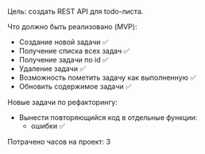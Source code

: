 Цель: создать REST API для todo-листа.

Что должно быть реализовано (MVP):
- Создание новой задачи ✅
- Получение списка всех задач ✅
- Получение задачи по id ✅
- Удаление задачи ✅
- Возможность пометить задачу как выполненную ✅
- Обновить содержимое задачи ✅


Новые задачи по рефакторингу:
- Вынести повторяющийся код в отдельные функции:
    - ошибки ✅
 
Потрачено часов на проект: 3